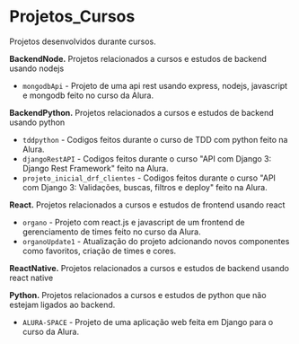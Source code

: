# Projetos_Cursos
Projetos desenvolvidos durante cursos.

**BackendNode.**
Projetos relacionados a cursos e estudos de backend usando nodejs
- `mongodbApi` - Projeto de uma api rest usando express, nodejs, javascript e mongodb feito no curso da Alura.

**BackendPython.**
Projetos relacionados a cursos e estudos de backend usando python
- `tddpython` - Codigos feitos durante o curso de TDD com python feito na Alura.
- `djangoRestAPI` - Codigos feitos durante o curso "API com Django 3: Django Rest Framework"  feito na Alura.
- `projeto_inicial_drf_clientes` - Codigos feitos durante o curso "API com Django 3: Validações, buscas, filtros e deploy"  feito na Alura.

**React.**
Projetos relacionados a cursos e estudos de frontend usando react
- `organo` - Projeto com react.js e javascript de um frontend de gerenciamento de times feito no curso da Alura.
- `organoUpdate1` - Atualização do projeto adcionando novos componentes como favoritos, criação de times e cores.

**ReactNative.**
Projetos relacionados a cursos e estudos de backend usando react native

**Python.**
Projetos relacionados a cursos e estudos de python que não estejam ligados ao backend.
- `ALURA-SPACE` - Projeto de uma aplicação web feita em Django para o curso da Alura.
